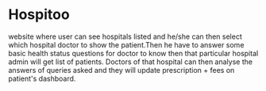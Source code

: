 # Hospitoo

website where user can see hospitals listed and he/she can then select which hospital doctor to show the patient.Then he have to answer some basic health status questions for doctor to know then that particular hospital admin will get list of patients. Doctors of that hospital can then analyse the answers of queries asked and they will update prescription + fees on patient's dashboard.
